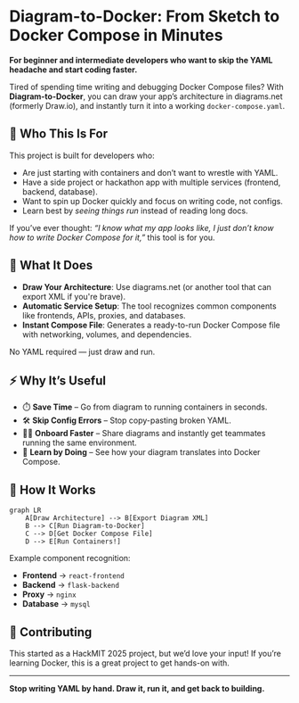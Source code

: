 # Diagram-to-Docker: From Sketch to Docker Compose in Minutes

**For beginner and intermediate developers who want to skip the YAML headache and start coding faster.**

Tired of spending time writing and debugging Docker Compose files? With **Diagram-to-Docker**, you can draw your app’s architecture in diagrams.net (formerly Draw.io), and instantly turn it into a working `docker-compose.yaml`.

## 🎯 Who This Is For

This project is built for developers who:

* Are just starting with containers and don’t want to wrestle with YAML.
* Have a side project or hackathon app with multiple services (frontend, backend, database).
* Want to spin up Docker quickly and focus on writing code, not configs.
* Learn best by *seeing things run* instead of reading long docs.

If you’ve ever thought: *“I know what my app looks like, I just don’t know how to write Docker Compose for it,”* this tool is for you.

## 🚀 What It Does

* **Draw Your Architecture**: Use diagrams.net (or another tool that can export XML if you're brave).
* **Automatic Service Setup**: The tool recognizes common components like frontends, APIs, proxies, and databases.
* **Instant Compose File**: Generates a ready-to-run Docker Compose file with networking, volumes, and dependencies.

No YAML required — just draw and run.

## ⚡ Why It’s Useful

* ⏱️ **Save Time** – Go from diagram to running containers in seconds.
* 🛠️ **Skip Config Errors** – Stop copy-pasting broken YAML.
* 👩‍💻 **Onboard Faster** – Share diagrams and instantly get teammates running the same environment.
* 🌱 **Learn by Doing** – See how your diagram translates into Docker Compose.

## 🔧 How It Works

```mermaid
graph LR
    A[Draw Architecture] --> B[Export Diagram XML]
    B --> C[Run Diagram-to-Docker]
    C --> D[Get Docker Compose File]
    D --> E[Run Containers!]
```

Example component recognition:

* **Frontend** → `react-frontend`
* **Backend** → `flask-backend`
* **Proxy** → `nginx`
* **Database** → `mysql`

## 🤝 Contributing

This started as a HackMIT 2025 project, but we’d love your input! If you’re learning Docker, this is a great project to get hands-on with.

---

**Stop writing YAML by hand. Draw it, run it, and get back to building.**
